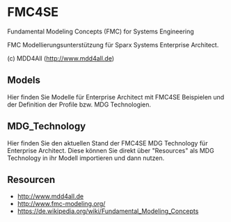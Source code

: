 # FMC4SE
Fundamental Modeling Concepts (FMC) for Systems Engineering

FMC Modellierungsunterstützung für Sparx Systems Enterprise Architect. 

(c) MDD4All (http://www.mdd4all.de)

## Models
Hier finden Sie Modelle für Enterprise Architect mit FMC4SE Beispielen und der Definition der Profile bzw. MDG Technologien.

## MDG_Technology
Hier finden Sie den aktuellen Stand der FMC4SE MDG Technology für Enterprise Architect. Diese können Sie direkt über "Resources" als MDG Technology in ihr Modell importieren und dann nutzen.

## Resourcen
* http://www.mdd4all.de
* http://www.fmc-modeling.org/
* https://de.wikipedia.org/wiki/Fundamental_Modeling_Concepts
